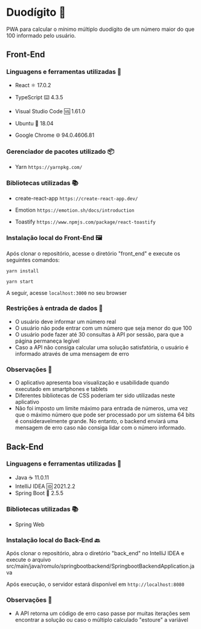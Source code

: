 # Duodígito :100:

PWA para calcular o mínimo múltiplo duodígito de um número maior do que 100 informado pelo usuário.  



## Front-End

### Linguagens e ferramentas utilizadas :wrench:



* React :atom_symbol: 17.0.2

* TypeScript :keyboard: 4.3.5

* Visual Studio Code :vs: 1.61.0

* Ubuntu :penguin: 18.04

* Google Chrome :globe_with_meridians: 94.0.4606.81

  

### Gerenciador de pacotes utilizado :package:



* Yarn  `https://yarnpkg.com/`

  

### Bibliotecas utilizadas :books:



* create-react-app `https://create-react-app.dev/`

* Emotion `https://emotion.sh/docs/introduction`

* Toastify `https://www.npmjs.com/package/react-toastify`



### Instalação local do Front-End :framed_picture: 



Após clonar o repositório, acesse o diretório "front_end" e execute os seguintes comandos:  



`yarn install`

`yarn start`  



A seguir, acesse `localhost:3000` no seu browser 



### Restrições à entrada de dados :no_entry_sign:



* O usuário deve informar um número real
* O usuário não pode entrar com um número que seja menor do que 100
* O usuário pode fazer até 30 consultas à API por sessão, para que a página permaneça legível
* Caso a API não consiga calcular uma solução satisfatória, o usuário é informado através de uma mensagem de erro



### Observações :eyes:



* O aplicativo apresenta boa visualização e usabilidade quando executado em smartphones e tablets
* Diferentes bibliotecas de CSS poderiam ter sido utilizadas neste aplicativo
* Não foi imposto um limite máximo para entrada de números, uma vez que o máximo número que pode ser processado por um sistema 64 bits é consideravelmente grande. No entanto, o backend enviará uma mensagem de erro caso não consiga lidar com o número informado.





## Back-End

### Linguagens e ferramentas utilizadas :wrench:



* Java :coffee: 11.0.11
* IntelliJ IDEA :id: 2021.2.2
* Spring Boot :leaves: 2.5.5 



### Bibliotecas utilizadas :books:



* Spring Web



### Instalação local do Back-End :back: 



Após clonar o repositório, abra o diretório "back_end"  no IntelliJ IDEA e execute o arquivo src/main/java/romulo/springbootbackend/SpringbootBackendApplication.java  



Após execução, o servidor estará disponível em `http://localhost:8080`



### Observações :eyes:



* A API retorna um código de erro caso passe por muitas iterações sem encontrar a solução ou caso o múltiplo calculado "estoure" a variável